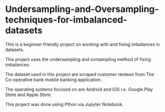# Undersampling-and-Oversampling-techniques-for-imbalanced-datasets

This is a beginner friendly project on working with and fixing imbalances in datasets.

This project uses the undersampling and ovrsampling method of fixing imbalances.

The dataset used in this project are scraped customer reviews from The Co-operative bank mobile banking application.

The operating systems focused on are Android and iOS i.e. Google Play Store and Apple Store.

This project was done using Pthon via Jupyter Notebook.
